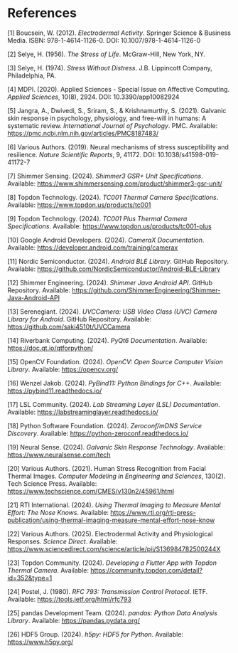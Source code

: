 # References

[1] Boucsein, W. (2012). *Electrodermal Activity*. Springer Science & Business Media. ISBN: 978-1-4614-1126-0. DOI: 10.1007/978-1-4614-1126-0

[2] Selye, H. (1956). *The Stress of Life*. McGraw-Hill, New York, NY.

[3] Selye, H. (1974). *Stress Without Distress*. J.B. Lippincott Company, Philadelphia, PA.

[4] MDPI. (2020). Applied Sciences - Special Issue on Affective Computing. *Applied Sciences*, 10(8), 2924. DOI: 10.3390/app10082924

[5] Jangra, A., Dwivedi, S., Sriram, S., & Krishnamurthy, S. (2021). Galvanic skin response in psychology, physiology, and free-will in humans: A systematic review. *International Journal of Psychology*. PMC. Available: https://pmc.ncbi.nlm.nih.gov/articles/PMC8187483/

[6] Various Authors. (2019). Neural mechanisms of stress susceptibility and resilience. *Nature Scientific Reports*, 9, 41172. DOI: 10.1038/s41598-019-41172-7

[7] Shimmer Sensing. (2024). *Shimmer3 GSR+ Unit Specifications*. Available: https://www.shimmersensing.com/product/shimmer3-gsr-unit/

[8] Topdon Technology. (2024). *TC001 Thermal Camera Specifications*. Available: https://www.topdon.us/products/tc001

[9] Topdon Technology. (2024). *TC001 Plus Thermal Camera Specifications*. Available: https://www.topdon.us/products/tc001-plus

[10] Google Android Developers. (2024). *CameraX Documentation*. Available: https://developer.android.com/training/camerax

[11] Nordic Semiconductor. (2024). *Android BLE Library*. GitHub Repository. Available: https://github.com/NordicSemiconductor/Android-BLE-Library

[12] Shimmer Engineering. (2024). *Shimmer Java Android API*. GitHub Repository. Available: https://github.com/ShimmerEngineering/Shimmer-Java-Android-API

[13] Serenegiant. (2024). *UVCCamera: USB Video Class (UVC) Camera Library for Android*. GitHub Repository. Available: https://github.com/saki4510t/UVCCamera

[14] Riverbank Computing. (2024). *PyQt6 Documentation*. Available: https://doc.qt.io/qtforpython/

[15] OpenCV Foundation. (2024). *OpenCV: Open Source Computer Vision Library*. Available: https://opencv.org/

[16] Wenzel Jakob. (2024). *PyBind11: Python Bindings for C++*. Available: https://pybind11.readthedocs.io/

[17] LSL Community. (2024). *Lab Streaming Layer (LSL) Documentation*. Available: https://labstreaminglayer.readthedocs.io/

[18] Python Software Foundation. (2024). *Zeroconf/mDNS Service Discovery*. Available: https://python-zeroconf.readthedocs.io/

[19] Neural Sense. (2024). *Galvanic Skin Response Technology*. Available: https://www.neuralsense.com/tech

[20] Various Authors. (2021). Human Stress Recognition from Facial Thermal Images. *Computer Modeling in Engineering and Sciences*, 130(2). Tech Science Press. Available: https://www.techscience.com/CMES/v130n2/45961/html

[21] RTI International. (2024). *Using Thermal Imaging to Measure Mental Effort: The Nose Knows*. Available: https://www.rti.org/rti-press-publication/using-thermal-imaging-measure-mental-effort-nose-know

[22] Various Authors. (2025). Electrodermal Activity and Physiological Responses. *Science Direct*. Available: https://www.sciencedirect.com/science/article/pii/S136984782500244X

[23] Topdon Community. (2024). *Developing a Flutter App with Topdon Thermal Camera*. Available: https://community.topdon.com/detail?id=352&type=1

[24] Postel, J. (1980). *RFC 793: Transmission Control Protocol*. IETF. Available: https://tools.ietf.org/html/rfc793

[25] pandas Development Team. (2024). *pandas: Python Data Analysis Library*. Available: https://pandas.pydata.org/

[26] HDF5 Group. (2024). *h5py: HDF5 for Python*. Available: https://www.h5py.org/